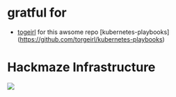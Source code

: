 
# gratful for 

- [togeirl](https://github.com/torgeirl) for this awsome repo [kubernetes-playbooks] (https://github.com/torgeirl/kubernetes-playbooks)

# Hackmaze Infrastructure 

![](https://github.com/Hack-Maze/IaC/blob/rewrite/arch/hackmaze/hackmaze%20arc%20(1).svg)

